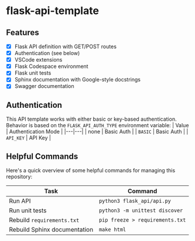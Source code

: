 # flask-api-template

## Features

- [x] Flask API definition with GET/POST routes
- [x] Authentication (see below)
- [x] VSCode extensions
- [x] Flask Codespace environment
- [x] Flask unit tests
- [x] Sphinx documentation with Google-style docstrings
- [x] Swagger documentation

## Authentication

This API template works with either basic or key-based authentication.  Behavior is based on the `FLASK_API_AUTH_TYPE` environment variable:
| Value | Authentication Mode |
|---|---|
| none | Basic Auth |
| `BASIC` | Basic Auth |
| `API_KEY` | API Key |

## Helpful Commands

Here's a quick overview of some helpful commands for managing this repository:

| Task | Command |
|---|---|
| Run API | `python3 flask_api/api.py` |
| Run unit tests | `python3 -m unittest discover` |
| Rebuild `requirements.txt` | `pip freeze > requirements.txt` |
| Rebuild Sphinx documentation | `make html` |
